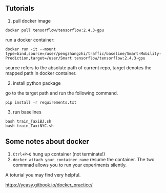 ## Tutorials
1. pull docker image 
```
docker pull tensorflow/tensorflow:2.4.3-gpu
```
run a docker container:
```
docker run -it --mount type=bind,source=/user/pengzhangzhi/traffic/baseline/Smart-Mobility-Prediction,target=/user/Smart tensorflow/tensorflow:2.4.3-gpu
```
source refers to the absolute path of current repo, target denotes the mapped path in docker container.
 
2. install python package 

go to the target path and run the following command.
```
pip install -r requirements.txt
```
3. run baselines
```
bash train_TaxiBJ.sh
bash train_TaxiNYC.sh
```

## Some notes about docker

1. `Ctrl+P+Q` hung up container (not terminate!)
2. `docker attach your_container_name` resume the container. 
The two commnad allows you to run your experiments silently.

A toturial you may find very helpful. 

https://yeasy.gitbook.io/docker_practice/
